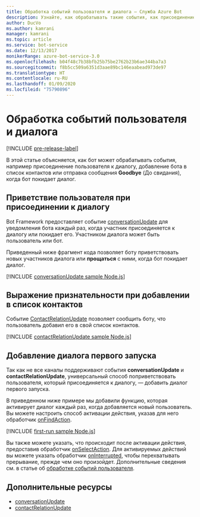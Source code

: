 ```yaml
---
title: Обработка событий пользователя и диалога — Служба Azure Bot
description: Узнайте, как обрабатывать такие события, как присоединение пользователя к диалогу, с помощью пакета SDK Bot Framework для Node.js.
author: DucVo
ms.author: kamrani
manager: kamrani
ms.topic: article
ms.service: bot-service
ms.date: 12/13/2017
monikerRange: azure-bot-service-3.0
ms.openlocfilehash: b04f48c7b38bfb25b75be2762b23b6ae344ba7a3
ms.sourcegitcommit: f8b5cc509a6351d3aae89bc146eaabead973de97
ms.translationtype: HT
ms.contentlocale: ru-RU
ms.lasthandoff: 01/09/2020
ms.locfileid: "75790896"
---
```

# <a name="handle-user-and-conversation-events"></a>Обработка событий пользователя и диалога

[!INCLUDE [pre-release-label](../includes/pre-release-label-v3.md)]

В этой статье объясняется, как бот может обрабатывать события, например присоединение пользователя к диалогу, добавление бота в список контактов или отправка сообщения **Goodbye** (До свидания), когда бот покидает диалог.


## <a name="greet-a-user-on-conversation-join"></a>Приветствие пользователя при присоединении к диалогу
Bot Framework предоставляет событие [conversationUpdate][conversationUpdate] для уведомления бота каждый раз, когда участник присоединяется к диалогу или покидает его. Участником диалога может быть пользователь или бот.

Приведенный ниже фрагмент кода позволяет боту приветствовать новых участников диалога или **прощаться** с ними, когда бот покидает диалог.

[!INCLUDE [conversationUpdate sample Node.js](../includes/snippet-code-node-conversationupdate-1.md)]

## <a name="acknowledge-add-to-contacts-list"></a>Выражение признательности при добавлении в список контактов

Событие [ContactRelationUpdate][contactRelationUpdate] позволяет сообщить боту, что пользователь добавил его в свой список контактов.

[!INCLUDE [contactRelationUpdate sample Node.js](../includes/snippet-code-node-contactrelationupdate-1.md)]

## <a name="add-a-first-run-dialog"></a>Добавление диалога первого запуска

Так как не все каналы поддерживают события **conversationUpdate** и **contactRelationUpdate**, универсальный способ поприветствовать пользователя, который присоединяется к диалогу, — добавить диалог первого запуска.

В приведенном ниже примере мы добавили функцию, которая активирует диалог каждый раз, когда добавляется новый пользователь. Вы можете настроить способ активации действия, указав для него обработчик [onFindAction][onFindAction]. 

[!INCLUDE [first-run sample Node.js](../includes/snippet-code-node-first-run-dialog-1.md)]

Вы также можете указать, что происходит после активации действия, предоставив обработчик [onSelectAction][onSelectAction]. Для активируемых действий вы можете указать обработчик [onInterrupted][onInterrupted], чтобы перехватывать прерывание, прежде чем оно произойдет. Дополнительные сведения см. в статье об [обработке событий пользователя](bot-builder-nodejs-dialog-actions.md).

## <a name="additional-resources"></a>Дополнительные ресурсы

* [conversationUpdate][conversationUpdate]
* [contactRelationUpdate][contactRelationUpdate]

[conversationUpdate]: https://docs.botframework.com/node/builder/chat-reference/interfaces/_botbuilder_d_.iconversationupdate.html
[contactRelationUpdate]: https://docs.botframework.com/node/builder/chat-reference/interfaces/_botbuilder_d_.icontactrelationupdate.html

[onFindAction]: https://docs.botframework.com/node/builder/chat-reference/interfaces/_botbuilder_d_.itriggeractionoptions#onfindaction
[onSelectAction]: https://docs.botframework.com/node/builder/chat-reference/interfaces/_botbuilder_d_.itriggeractionoptions#onselectaction
[onInterrupted]: https://docs.botframework.com/node/builder/chat-reference/interfaces/_botbuilder_d_.itriggeractionoptions#oninterrupted

[SendTyping]: https://docs.botframework.com/node/builder/chat-reference/classes/_botbuilder_d_.session#sendtyping
[IMessage]: http://docs.botframework.com/node/builder/chat-reference/interfaces/_botbuilder_d_.imessage
[ChatConnector]: https://docs.botframework.com/node/builder/chat-reference/classes/_botbuilder_d_.chatconnector.html
[session_userData]: https://docs.botframework.com/node/builder/chat-reference/classes/_botbuilder_d_.session.html#userdata
